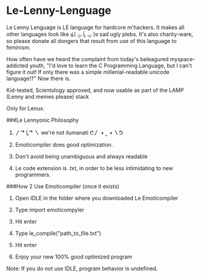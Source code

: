 # Le-Lenny-Lenguage
Le Lenny Lenguage is LE language for hardcore m'hackers. It makes all other languages look like ໒( ݓ Ĺ̯ ݓ )७ sad ugly plebs.
It's also charity-ware, so please donate all dongers that result from use of this language to feminism.

How often have we heard the complaint from today's beleagured myspace-addicted youth, "I'd love to learn the C Programming Language, but I can't figure it out! If only there was a simple millenial-readable unicode language!?" Now there is.

Kid-tested, Scientology approved, and now usable as part of the LAMP (Lenny and memes please) stack

Only for Lenux.


###Le Lennyonic Philosophy

1. 〳 ͡° Ĺ̯ ͡° 〵 we're not ilumanati ᕦ〳 ◑ ‸ ◑ 〵ᕤ
 
2. Emoticompiler does good optimization.

3. Don't avoid being unambiguous and always readable

4. Le code extension is .txt, in order to be less intimidating to new programmers.


###How 2 Use Emoticompiler (once it exists)
1. Open IDLE in the folder where you downloaded Le Emoticompiler

2. Type import emoticompyler

3. Hit enter

4. Type le_compile("path_to_file.txt")

5. Hit enter

6. Enjoy your new 100% good optimized program

Note: If you do not use IDLE, program behavior is undefined.
